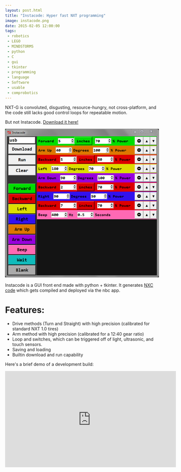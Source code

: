 ```yaml
---
layout: post.html
title: "Instacode: Hyper fast NXT programming"
image: instacode.png
date: 2015-02-05 12:00:00
tags:
 - robotics
 - LEGO
 - MINDSTORMS
 - python
 - C
 - gui
 - tkinter
 - programming
 - language
 - Software
 - usable
 - comprobotics
---
```


NXT-G is convoluted, disgusting, resource-hungry, not cross-platform, and the code still lacks good control loops for repeatable motion.

But not Instacode. [Download it here!](/hosted/instacode-release.zip)

![](/assets/images/instacode.png)

Instacode is a GUI front end made with python + tkinter. It generates [NXC code](http://bricxcc.sourceforge.net/firmware.html) which gets compiled and deployed via the nbc app.

# Features:

-  Drive methods (Turn and Straight) with high precision (calibrated for standard NXT 1.0 tires)
-  Arm method with high precision (calibrated for a 12:40 gear ratio)
-  Loop and switches, which can be triggered off of light, ultrasonic, and touch sensors.
-  Saving and loading
-  Builtin download and run capability

Here's a brief demo of a development build:

<iframe width="560" height="315" src="https://www.youtube.com/embed/rMzi0q1t6TM" frameborder="0" allowfullscreen></iframe>